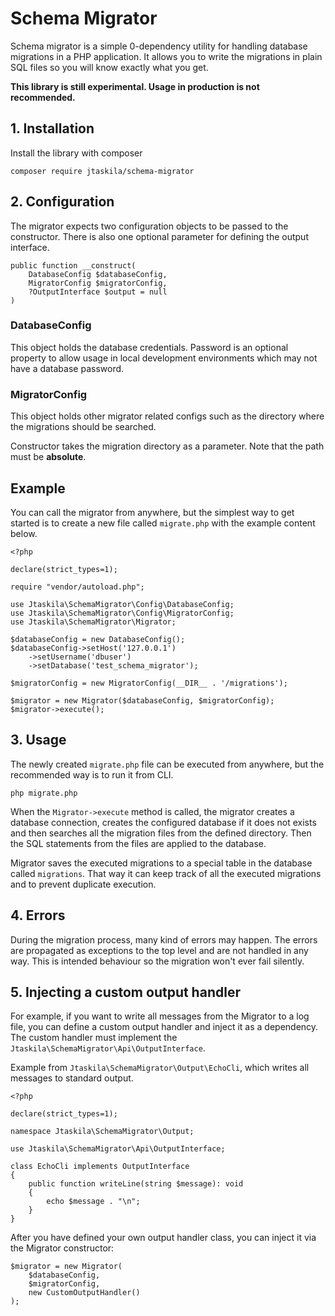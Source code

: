 # Schema Migrator

Schema migrator is a simple 0-dependency utility for handling database migrations in a PHP application. It allows you to write the migrations in plain SQL files so you will know exactly what you get.

**This library is still experimental. Usage in production is not recommended.**

## 1. Installation
Install the library with composer 
```
composer require jtaskila/schema-migrator
```

## 2. Configuration 
The migrator expects two configuration objects to be passed to the constructor. There is also one optional parameter for defining the output interface.
```
public function __construct(
    DatabaseConfig $databaseConfig,
    MigratorConfig $migratorConfig, 
    ?OutputInterface $output = null
)
```

### DatabaseConfig
This object holds the database credentials. Password is an optional property to allow usage in local development environments which may not have a database password.

### MigratorConfig
This object holds other migrator related configs such as the directory
where the migrations should be searched.

Constructor takes the migration directory as a parameter. Note that the path must be **absolute**.

## Example 
You can call the migrator from anywhere, but the simplest way to get started is to create a new file called ``migrate.php`` with the example content below.

```
<?php

declare(strict_types=1);

require "vendor/autoload.php";

use Jtaskila\SchemaMigrator\Config\DatabaseConfig;
use Jtaskila\SchemaMigrator\Config\MigratorConfig;
use Jtaskila\SchemaMigrator\Migrator;

$databaseConfig = new DatabaseConfig();
$databaseConfig->setHost('127.0.0.1')
    ->setUsername('dbuser')
    ->setDatabase('test_schema_migrator');

$migratorConfig = new MigratorConfig(__DIR__ . '/migrations');

$migrator = new Migrator($databaseConfig, $migratorConfig);
$migrator->execute();
```

## 3. Usage

The newly created ``migrate.php`` file can be executed from anywhere, but the recommended way is to run it from CLI.

```
php migrate.php
```

When the ``Migrator->execute`` method is called, the migrator creates a database connection, creates the configured database if it does not exists and then searches all the migration files from the defined directory. Then the SQL statements from the files are applied to the database.

Migrator saves the executed migrations to a special table in the database called ``migrations``. That way it can keep track of all the executed migrations and to prevent duplicate execution.

## 4. Errors

During the migration process, many kind of errors may happen. The errors are propagated as exceptions to the top level and are not handled in any way. This is intended behaviour so the migration won't ever fail silently.

## 5. Injecting a custom output handler
For example, if you want to write all messages from the Migrator to a log file, you can define a custom output handler and inject it as a dependency. The custom handler must implement the ``Jtaskila\SchemaMigrator\Api\OutputInterface``.

Example from ``Jtaskila\SchemaMigrator\Output\EchoCli``, which writes all messages to standard output.

```
<?php

declare(strict_types=1);

namespace Jtaskila\SchemaMigrator\Output;

use Jtaskila\SchemaMigrator\Api\OutputInterface;

class EchoCli implements OutputInterface
{
    public function writeLine(string $message): void
    {
        echo $message . "\n";
    }
}
```

After you have defined your own output handler class, you can inject it via the Migrator constructor:

```
$migrator = new Migrator(
    $databaseConfig, 
    $migratorConfig,
    new CustomOutputHandler()
);
```